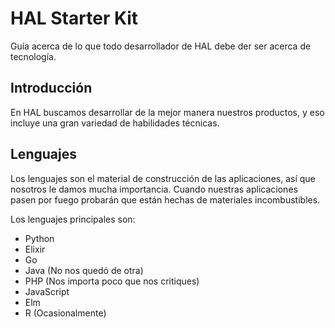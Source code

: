 # HAL Starter Kit

Guía acerca de lo que todo desarrollador de HAL debe der ser acerca de tecnología.

## Introducción

En HAL buscamos desarrollar de la mejor manera nuestros productos, y eso incluye una gran variedad de habilidades técnicas.

## Lenguajes

Los lenguajes son el material de construcción de las aplicaciones, así que nosotros le damos mucha importancia. Cuando nuestras aplicaciones pasen por fuego probarán que están hechas de materiales incombustibles.

Los lenguajes principales son:
  - Python
  - Elixir
  - Go
  - Java (No nos quedó de otra)
  - PHP (Nos importa poco que nos critiques)
  - JavaScript
  - Elm
  - R (Ocasionalmente)